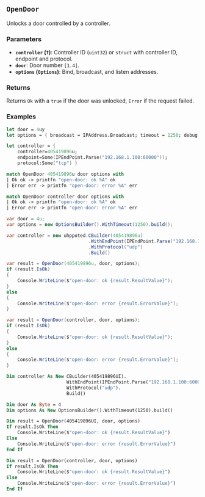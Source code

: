## **`OpenDoor`**

Unlocks a door controlled by a controller.

### Parameters
- **`controller` (`T`)**: Controller ID (`uint32`) or `struct` with controller ID, endpoint and protocol.
- **`door`**: Door number `[1.4]`.
- **`options` (`Options`)**: Bind, broadcast, and listen addresses.

### Returns
Returns `Ok` with a `true` if the door was unlocked, `Error` if the request failed.

### Examples
```fsharp
let door = 4uy
let options = { broadcast = IPAddress.Broadcast; timeout = 1250; debug = true }

let controller = { 
    controller=405419896u; 
    endpoint=Some(IPEndPoint.Parse("192.168.1.100:60000")); 
    protocol:Some("tcp") }

match OpenDoor 405419896u door options with
| Ok ok -> printfn "open-door: ok %A" ok
| Error err -> printfn "open-door: error %A" err

match OpenDoor controller door options with
| Ok ok -> printfn "open-door: ok %A" ok
| Error err -> printfn "open-door: error %A" err
```

```csharp
var door = 4u;
var options = new OptionsBuilder().WithTimeout(1250).build();

var controller = new uhppoted.CBuilder(405419896u)
                              .WithEndPoint(IPEndPoint.Parse("192.168.1.100:60000"))
                              .WithProtocol("udp")
                              .Build()

var result = OpenDoor(405419896u, door, options);
if (result.IsOk)
{
    Console.WriteLine($"open-door: ok {result.ResultValue}");
}
else
{
    Console.WriteLine($"open-door: error {result.ErrorValue}");
}

var result = OpenDoor(controller, door, options);
if (result.IsOk)
{
    Console.WriteLine($"open-door: ok {result.ResultValue}");
}
else
{
    Console.WriteLine($"open-door: error {result.ErrorValue}");
}
```

```vb
Dim controller As New CBuilder(405419896UI).
                      WithEndPoint(IPEndPoint.Parse("192.168.1.100:60000")).
                      WithProtocol("udp").
                      Build()

Dim door As Byte = 4
Dim options As New OptionsBuilder().WithTimeout(1250).build()

Dim result = OpenDoor(405419896UI, door, options)
If result.IsOk Then
    Console.WriteLine($"open-door: ok {result.ResultValue}")
Else
    Console.WriteLine($"open-door: error {result.ErrorValue}")
End If

Dim result = OpenDoor(controller, door, options)
If result.IsOk Then
    Console.WriteLine($"open-door: ok {result.ResultValue}")
Else
    Console.WriteLine($"open-door: error {result.ErrorValue}")
End If
```


